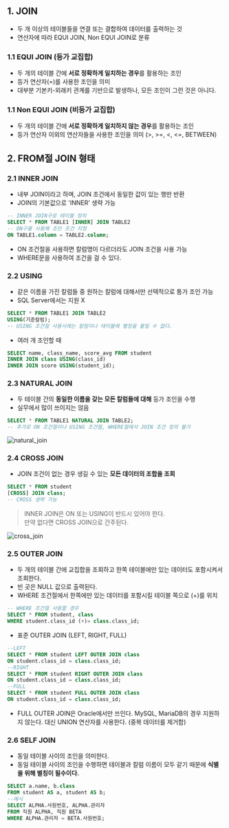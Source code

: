 ## 1. JOIN
- 두 개 이상의 테이블들을 연결 또는 결합하여 데이터를 출력하는 것
- 연산자에 따라 EQUI JOIN, Non EQUI JOIN로 분류

### 1.1 EQUI JOIN (등가 교집합)
- 두 개의 테이블 간에 **서로 정확하게 일치하는 경우**를 활용하는 조인
- 등가 연산자(=)를 사용한 조인을 의미
- 대부분 기본키-외래키 관계를 기반으로 발생하나, 모든 조인이 그런 것은 아니다.

### 1.1 Non EQUI JOIN (비등가 교집합)
- 두 개의 테이블 간에 **서로 정확하게 일치하지 않는 경우**를 활용하는 조인
- 등가 연산자 이외의 연산자들을 사용한 조인을 의미 (>, >=, <, <=, BETWEEN)


## 2. FROM절 JOIN 형태
### 2.1 INNER JOIN
- 내부 JOIN이라고 하며, JOIN 조건에서 동일한 값이 있는 행만 반환
- JOIN의 기본값으로 'INNER' 생략 가능

```sql
-- INNER JOIN구로 테이블 정의
SELECT * FROM TABLE1 [INNER] JOIN TABLE2
-- ON구를 사용해 조인 조건 지정
ON TABLE1.column = TABLE2.column;
```
- ON 조건절을 사용하면 칼럼명이 다르더라도 JOIN 조건을 사용 가능
- WHERE문을 사용하여 조건을 걸 수 있다.
### 2.2 USING
- 같은 이름을 가진 칼럼들 중 원하는 칼럼에 대해서만 선택적으로 틍가 조인 가능
- SQL Server에서는 지원 X
```sql
SELECT * FROM TABLE1 JOIN TABLE2
USING(기준칼럼);
-- USING 조건절 사용시에는 칼럼이나 테이블에 별칭을 붙일 수 없다.
```
- 여러 개 조인할 때
```sql
SELECT name, class_name, score_avg FROM student
INNER JOIN class USING(class_id)
INNER JOIN score USING(student_id);
```
### 2.3 NATURAL JOIN 
- 두 테이블 간의 **동일한 이름을 갖는 모든 칼럼들에 대해** 등가 조인을 수행
- 실무에서 많이 쓰이지는 않음
```sql
SELECT * FROM TABLE1 NATURAL JOIN TABLE2;
-- 추가로 ON 조건절이나 USING 조건절, WHERE절에서 JOIN 조건 정의 불가
```
<img src='../img/[SQL]JOIN.PNG' alt='natural_join'>

### 2.4 CROSS JOIN 
- JOIN 조건이 없는 경우 생길 수 있는 **모든 데이터의 조합을 조회**
```sql
SELECT * FROM student 
[CROSS] JOIN class;
-- CROSS 생략 가능
```
> INNER JOIN은 ON 또는 USING이 반드시 있어야 한다. <br> 만약 없다면 CROSS JOIN으로 간주된다.

<img src='../img/[SQL]JOIN2.PNG' alt='cross_join'>

### 2.5 OUTER JOIN 
- 두 개의 테이블 간에 교집합을 조회하고 한쪽 테이블에만 있는 데이터도 포함시켜서 조회한다.
- 빈 곳은 NULL 값으로 출력된다.
- WHERE 조건절에서 한쪽에만 있는 데이터를 포함시킬 테이블 쪽으로 (+)를 위치

```sql
-- WHERE 조건절 사용할 경우
SELECT * FROM student, class
WHERE student.class_id (+)= class.class_id;
```
- 표준 OUTER JOIN (LEFT, RIGHT, FULL)
```sql
--LEFT
SELECT * FROM student LEFT OUTER JOIN class
ON student.class_id = class.class_id;
--RIGHT
SELECT * FROM student RIGHT OUTER JOIN class
ON student.class_id = class.class_id;
--FULL
SELECT * FROM student FULL OUTER JOIN class
ON student.class_id = class.class_id;
```
- FULL OUTER JOIN은 Oracle에서만 쓰인다. MySQL, MariaDB의 경우 지원하지 않는다. 대신 UNION 연산자를 사용한다. (중복 데이터를 제거함)

### 2.6 SELF JOIN
- 동일 테이블 사이의 조인을 의미한다.
- 동일 테이블 사이의 조인을 수행하면 테이블과 칼럼 이름이 모두 같기 때문에 **식별을 위해 별칭이 필수이다.**

```sql
SELECT a.name, b.class
FROM student AS a, student AS b;
--예시
SELECT ALPHA.사원번호, ALPHA.관리자
FROM 직원 ALPHA, 직원 BETA
WHERE ALPHA.관리자 = BETA.사원번호;
```

